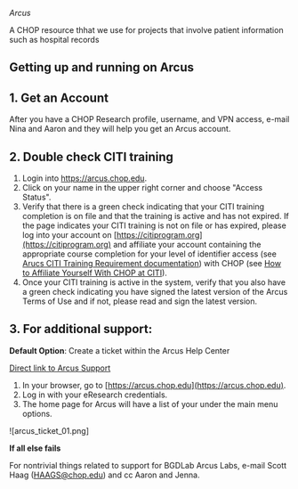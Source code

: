 *Arcus*

A CHOP resource thhat we use for projects that involve patient information such as hospital records

## Getting up and running on Arcus

## 1. Get an Account

After you have a CHOP Research profile, username, and VPN access, e-mail Nina and Aaron and they will help you get an Arcus account.

## 2. Double check CITI training

1. Login into https://arcus.chop.edu. 
2. Click on your name in the upper right corner and choose "Access Status". 
3. Verify that there is a green check indicating that your CITI training completion is on file and that the training is active and has not expired. If the page indicates your CITI training is not on file or has expired, please log into your account on [https://citiprogram.org](https://citiprogram.org) and affiliate your account containing the appropriate course completion for your level of identifier access (see [Arucs CITI Training Requirement documentation](https://forum.arcus.chop.edu/t/citi-training-requirement-for-arcus/174)) with CHOP (see [How to Affiliate Yourself With CHOP at CITI](https://forum.arcus.chop.edu/t/how-to-affiliate-yourself-with-chop-at-citiprogram-org/270)).
4. Once your CITI training is active in the system, verify that you also have a green check indicating you have signed the latest version of the Arcus Terms of Use and if not, please read and sign the latest version.
 
## 3. For additional support:

**Default Option**: Create a ticket within the Arcus Help Center

[Direct link to Arcus Support](https://support.arcus.chop.edu/servicedesk/customer/portal/6/create/291)

1. In your browser, go to [https://arcus.chop.edu](https://arcus.chop.edu).
2. Log in with your eResearch credentials. 
3. The home page for Arcus will have a list of your under the main menu options. 

![arcus_ticket_01.png]

**If all else fails**

For nontrivial things related to support for BGDLab Arcus Labs, e-mail Scott Haag (HAAGS@chop.edu) and cc Aaron and Jenna.
